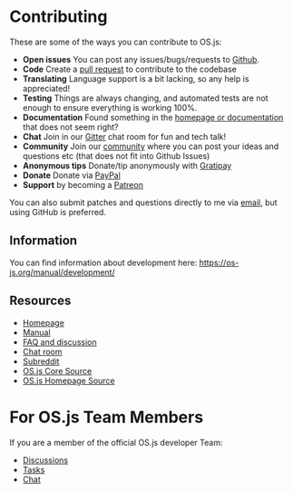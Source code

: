 # Contributing

These are some of the ways you can contribute to OS.js:

* **Open issues** You can post any issues/bugs/requests to [Github](https://github.com/os-js/OS.js/issues).
* **Code** Create a [pull request](https://github.com/os-js/OS.js/pulls) to contribute to the codebase
* **Translating** Language support is a bit lacking, so any help is appreciated!
* **Testing** Things are always changing, and automated tests are not enough to ensure everything is working 100%.
* **Documentation** Found something in the [homepage or documentation](https://github.com/andersevenrud/os-js.org) that does not seem right?
* **Chat** Join in our [Gitter](https://gitter.im/os-js/OS.js) chat room for fun and tech talk!
* **Community** Join our [community](http://community.os.js.org/) where you can post your ideas and questions etc (that does not fit into Github Issues)
* **Anonymous tips** Donate/tip anonymously with [Gratipay](https://gratipay.com/os-js/)
* **Donate** Donate via [PayPal](https://www.paypal.com/cgi-bin/webscr?cmd=_donations&business=andersevenrud%40gmail%2ecom&lc=NO&currency_code=USD&bn=PP%2dDonationsBF%3abtn_donate_SM%2egif%3aNonHosted)
* **Support** by becoming a [Patreon](https://www.patreon.com/user?u=2978551&ty=h&u=2978551)

You can also submit patches and questions directly to me via [email](mailto:andersevenrud@gmail.com), but using GitHub is preferred.

## Information

You can find information about development here: https://os-js.org/manual/development/

## Resources

* [Homepage](https://os-js.org/)
* [Manual](https://os-js.org/manual/)
* [FAQ and discussion](https://github.com/os-js/OS.js/issues/49)
* [Chat room](https://gitter.im/os-js/OS.js)
* [Subreddit](https://www.reddit.com/r/osjs)
* [OS.js Core Source](https://github.com/os-js/OS.js)
* [OS.js Homepage Source](https://github.com/andersevenrud/os-js.org)

# For OS.js Team Members

If you are a member of the official OS.js developer Team:

* [Discussions](http://community.os.js.org/c/team)
* [Tasks](https://trello.com/osjs)
* [Chat](https://gitter.im/os-js/OS.js/teams)
